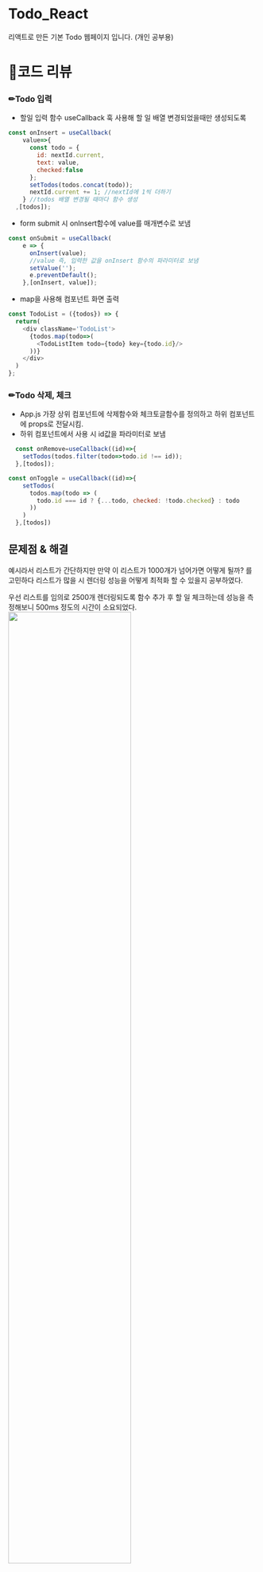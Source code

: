 # Todo_React
리액트로 만든 기본 Todo 웹페이지 입니다. (개인 공부용)

# 📌코드 리뷰
### ✏Todo 입력
- 할일 입력 함수 useCallback 훅 사용해 할 일 배열 변경되었을때만 생성되도록
```javascript
const onInsert = useCallback(
    value=>{
      const todo = {
        id: nextId.current,
        text: value,
        checked:false
      };
      setTodos(todos.concat(todo));
      nextId.current += 1; //nextId에 1씩 더하기
    } //todos 배열 변경될 때마다 함수 생성
  ,[todos]);
  ```
- form submit 시 onInsert함수에 value를 매개변수로 보냄
```javascript
const onSubmit = useCallback(
    e => {
      onInsert(value); 
      //value 즉, 입력한 값을 onInsert 함수의 파라미터로 보냄
      setValue('');
      e.preventDefault();
    },[onInsert, value]);
```
- map을 사용해 컴포넌트 화면 출력
```javascript
const TodoList = ({todos}) => {
  return(
    <div className='TodoList'>
      {todos.map(todo=>(
        <TodoListItem todo={todo} key={todo.id}/>
      ))}
    </div>
  )
};
```
### ✏Todo 삭제, 체크
- App.js 가장 상위 컴포넌트에 삭제함수와 체크토글함수를 정의하고 하위 컴포넌트에 props로 전달시킴.
- 하위 컴포넌트에서 사용 시 id값을 파라미터로 보냄
```javascript
  const onRemove=useCallback((id)=>{
    setTodos(todos.filter(todo=>todo.id !== id));
  },[todos]);

const onToggle = useCallback((id)=>{
    setTodos(
      todos.map(todo => (
        todo.id === id ? {...todo, checked: !todo.checked} : todo
      ))
    )
  },[todos])
```
## 문제점 & 해결
예시라서 리스트가 간단하지만 만약 이 리스트가 1000개가 넘어가면 어떻게 될까? 를 고민하다 리스트가 많을 시 렌더링 성능을 어떻게 최적화 할 수 있을지 공부하였다.

우선 리스트를 임의로 2500개 렌더링되도록 함수 추가 후 할 일 체크하는데 성능을 측정해보니 500ms 정도의 시간이 소요되었다.
<img src="https://github.com/Hyemin0102/Todo_React/assets/128768462/c19ed081-e02d-4610-9d27-6d4651a7eeea" width="70%">
### React.memo 사용 - 462ms 로 살짝 줄어듦
```javascript
export default React.memo(TodoListItem);
```
그러나 이 페이지는 todos 배열 업데이트시마다 onToggle, onRemove 같은 함수가 렌더링되기때문에 이 함수들의 성능을 최적화 시켜주어야한다. 
### 첫번째 방법 - useState 함수형 업데이트
setTodos 함수 업데이트 시 새로운 값을 파라미터처럼 넣는게 아니라 함수형으로 넣어줌 
```javascript
const onRemove=useCallback((id)=>{
  setTodos(todos => todos.filter(todo=>todo.id !== id));
},[])
```
<img src="https://github.com/Hyemin0102/Todo_React/assets/128768462/93846d0a-67d6-4b16-8d77-c719a48842bb" width="70%">
렌더링 소요 시간이 18ms로 훨씬 많이 줄어든 것을 확인 할 수 있었다!!

### 두번째 방법 - useReducer
useReducer를 사용하면 코드를 많이 수정해야하긴 하지만 한 눈에 모아서 보기도 편하고 관리하기도 편한 것 같다. 최종 성능 확인 결과는 useState를 함수형 업데이트하는 것과 거의 동일했다. 
```javascript
function todoReducer(todos, action){
  switch(action.type){
    case 'INSERT' :
      return todos.concat(action.todo);
    case 'REMOVE' :
      return todos.filter(todo=>todo.id !== action.id);
    case 'TOGGLE' :
      return  todos.map(todo => (
        todo.id === action.id ? {...todo, checked: !todo.checked} : todo
      ));
    default:
      return todos;
  }
}
```

그리고 마지막으로 특히 리스트 컴포넌트의 성능을 최적화 하는 방법으로 화면에 보이지 않는데 렌더링된 항목들을 관리하는 것이다.
보여지는 화면 전체 크기와 리스트 아이템마다 크기를 지정해 화면 밖의 아이템들은 크기만 차지해놓고 스크롤 시 화면에 렌더링 되게 하는 방법으로,
react-virtualized 라이브러리를 사용했다.
```javascript
const TodoList = ({todos, onRemove,onToggle}) => {

  const rowRenderer = useCallback(
    ({index,key,style})=>{
      const todo = todos[index];
      return(
        <TodoListItem 
          todo={todo}
          key={key}
          onRemove={onRemove}
          onToggle={onToggle}
          style={style}
        />
      )
    },[onRemove,onToggle,todos])

  return(
    <List 
      className='TodoList'
      width={512} //전체 크기
      height={513} //전체 높이
      rowCount={todos.length} //항목개수
      rowHeight={57} //항목 높이
      rowRenderer={rowRenderer}//렌더링할 때 쓰는 함수
      list={todos} //배열
      style={{outline:'none'}} //List에 기본 적용되는 스타일
    />
  )
};
```
이렇게 스크롤 아이템까지 관리해주면 최종 렌더링 속도가 7ms 로 처음보다 엄청나게 확 줄어든 것을 확인할 수 있었다!!
<img src="https://github.com/Hyemin0102/Todo_React/assets/128768462/eecd43fd-1e8e-480b-b66a-b19a17fc9838" width="70%">


## 😊프로젝트를 마치며
- 아주 간단한 Todo 페이지를 리액트를 사용해 복습 개념으로 만들었고, useCallback 훅을 더 유연하게 사용할 수 있도록 연습했다.
- 리액트 프로젝트의 성능 개선을 처음 해보았는데 결과적으로 굉장히 많은 차이가 나서 성능 최적화에 대한 중요성을 깨달았고 지금까지 만든 프로젝트들도 성능 최적화 작업을 추가적으로 해야겠다.
- 리스트 페이지 만들 시 react-virtualized 라이브러리를 사용해 가벼우면서 효율적으로 기능을 구현할 수 있게 되어 매우 뿌듯하다.



